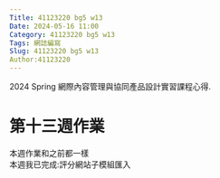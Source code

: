 ```yaml
---
Title: 41123220 bg5 w13
Date: 2024-05-16 11:00
Category: 41123220 bg5 w13
Tags: 網誌編寫
Slug: 41123220 bg5 w13
Author:41123220
---
```


2024 Spring 網際內容管理與協同產品設計實習課程心得.

<!-- PELICAN_END_SUMMARY -->
# 第十三週作業
本週作業和之前都一樣<br>
本週我已完成:評分網站子模組匯入
